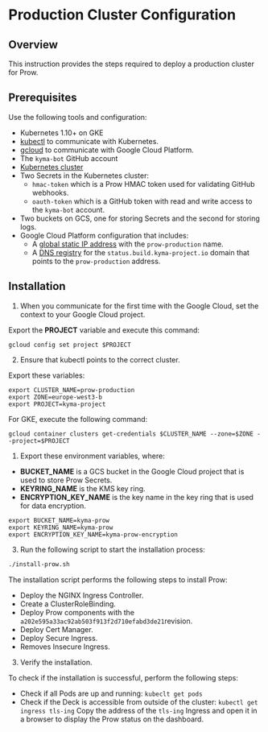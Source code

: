 # Production Cluster Configuration

## Overview

This instruction provides the steps required to deploy a production cluster for Prow.

## Prerequisites

Use the following tools and configuration:

- Kubernetes 1.10+ on GKE
- [kubectl](https://kubernetes.io/docs/tasks/tools/install-kubectl/) to communicate with Kubernetes.
- [gcloud](https://cloud.google.com/sdk/gcloud/) to communicate with Google Cloud Platform.
- The `kyma-bot` GitHub account
- [Kubernetes cluster](./prow-installation-on-forks.md/#provision-a-cluster)
- Two Secrets in the Kubernetes cluster:
    - `hmac-token` which is a Prow HMAC token used for validating GitHub webhooks.
    - `oauth-token` which is a GitHub token with read and write access to the `kyma-bot` account.
- Two buckets on GCS, one for storing Secrets and the second for storing logs.
- Google Cloud Platform configuration that includes:
    - A [global static IP address](https://cloud.google.com/compute/docs/ip-addresses/reserve-static-external-ip-address) with the `prow-production` name.
    - A [DNS registry](https://cloud.google.com/dns/docs/quickstart#create_a_managed_public_zone) for the `status.build.kyma-project.io` domain that points to the `prow-production` address.

## Installation

1. When you communicate for the first time with the Google Cloud, set the context to your Google Cloud project.

Export the **PROJECT** variable and execute this command:

```
gcloud config set project $PROJECT
```

2. Ensure that kubectl points to the correct cluster.

Export these variables:  

```
export CLUSTER_NAME=prow-production
export ZONE=europe-west3-b
export PROJECT=kyma-project
```

For GKE, execute the following command:

```
gcloud container clusters get-credentials $CLUSTER_NAME --zone=$ZONE --project=$PROJECT
```
1. Export these environment variables, where:
  - **BUCKET_NAME** is a GCS bucket in the Google Cloud project that is used to store Prow Secrets.
  - **KEYRING_NAME** is the KMS key ring.
  - **ENCRYPTION_KEY_NAME** is the key name in the key ring that is used for data encryption.

```
export BUCKET_NAME=kyma-prow
export KEYRING_NAME=kyma-prow
export ENCRYPTION_KEY_NAME=kyma-prow-encryption
```


3. Run the following script to start the installation process:

```bash
./install-prow.sh
```

The installation script performs the following steps to install Prow:

- Deploy the NGINX Ingress Controller.
- Create a ClusterRoleBinding.
- Deploy Prow components with the `a202e595a33ac92ab503f913f2d710efabd3de21`revision.
- Deploy Cert Manager.
- Deploy Secure Ingress.
- Removes Insecure Ingress.

3. Verify the installation.

To check if the installation is successful, perform the following steps:

- Check if all Pods are up and running:
   `kubeclt get pods`
- Check if the Deck is accessible from outside of the cluster:
   `kubectl get ingress tls-ing`
   Copy the address of the `tls-ing` Ingress and open it in a browser to display the Prow status on the dashboard.
